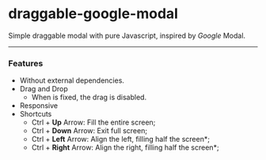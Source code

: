 # draggable-google-modal
Simple draggable modal with pure Javascript, inspired by *Google* Modal.

___

### Features

* Without external dependencies.
* Drag and Drop
  * When is fixed, the drag is disabled.
* Responsive
* Shortcuts
  * Ctrl + **Up** Arrow: Fill the entire screen;
  * Ctrl + **Down** Arrow: Exit full screen;
  * Ctrl + **Left** Arrow: Align the left, filling half the screen*;
  * Ctrl + **Right** Arrow: Align the right, filling half the screen*;
